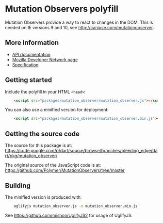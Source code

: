 # Mutation Observers polyfill

Mutation Observers provide a way to react to changes in the DOM. This is needed
on IE versions 9 and 10, see <http://caniuse.com/mutationobserver>.

## More information

* [API documentation](http://api.dartlang.org/docs/bleeding_edge/dart_html/MutationObserver.html)
* [Mozilla Developer Network page](https://developer.mozilla.org/en-US/docs/Web/API/MutationObserver)
* [Specification](https://dvcs.w3.org/hg/domcore/raw-file/tip/Overview.html#mutation-observers)

## Getting started

Include the polyfill in your HTML `<head>`:

```html
    <script src="packages/mutation_observer/mutation_observer.js"></script>
```

You can also use a minified version for deployment:

```html
    <script src="packages/mutation_observer/mutation_observer.min.js"></script>
```

## Getting the source code

The source for this package is at:
<https://code.google.com/p/dart/source/browse/branches/bleeding_edge/dart/pkg/mutation_observer/>

The original source of the JavaScript code is at:
<https://github.com/Polymer/MutationObservers/tree/master>

## Building

The minified version is produced with:

```bash
    uglifyjs mutation_observer.js -o mutation_observer.min.js
```

See <https://github.com/mishoo/UglifyJS2> for usage of UglifyJS.
